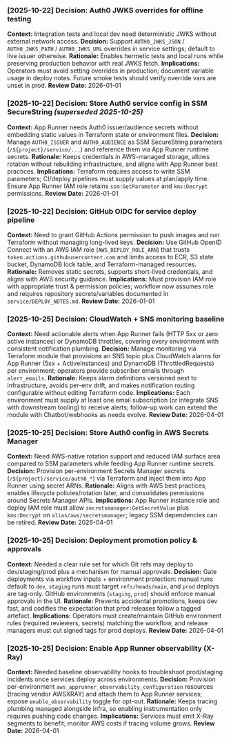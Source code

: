 ### [2025-10-22] Decision: Auth0 JWKS overrides for offline testing
**Context:** Integration tests and local dev need deterministic JWKS without external network access.
**Decision:** Support `AUTH0_JWKS_JSON` / `AUTH0_JWKS_PATH` / `AUTH0_JWKS_URL` overrides in service settings; default to live issuer otherwise.
**Rationale:** Enables hermetic tests and local runs while preserving production behavior with real JWKS fetch.
**Implications:** Operators must avoid setting overrides in production; document variable usage in deploy notes. Future smoke tests should verify override vars are unset in prod.
**Review Date:** 2026-01-01

### [2025-10-22] Decision: Store Auth0 service config in SSM SecureString _(superseded 2025-10-25)_
**Context:** App Runner needs Auth0 issuer/audience secrets without embedding static values in Terraform state or environment files.
**Decision:** Manage `AUTH0_ISSUER` and `AUTH0_AUDIENCE` as SSM SecureString parameters (`/${project}/service/...`) and reference them via App Runner runtime secrets.
**Rationale:** Keeps credentials in AWS-managed storage, allows rotation without rebuilding infrastructure, and aligns with App Runner best practices.
**Implications:** Terraform requires access to write SSM parameters; CI/deploy pipelines must supply values at plan/apply time. Ensure App Runner IAM role retains `ssm:GetParameter` and `kms:Decrypt` permissions.
**Review Date:** 2026-01-01

### [2025-10-22] Decision: GitHub OIDC for service deploy pipeline
**Context:** Need to grant GitHub Actions permission to push images and run Terraform without managing long-lived keys.
**Decision:** Use GitHub OpenID Connect with an AWS IAM role (`AWS_DEPLOY_ROLE_ARN`) that trusts `token.actions.githubusercontent.com` and limits access to ECR, S3 state bucket, DynamoDB lock table, and Terraform-managed resources.
**Rationale:** Removes static secrets, supports short-lived credentials, and aligns with AWS security guidance.
**Implications:** Must provision IAM role with appropriate trust & permission policies; workflow now assumes role and requires repository secrets/variables documented in `service/DEPLOY_NOTES.md`.
**Review Date:** 2026-01-01

### [2025-10-25] Decision: CloudWatch + SNS monitoring baseline
**Context:** Need actionable alerts when App Runner fails (HTTP 5xx or zero active instances) or DynamoDB throttles, covering every environment with consistent notification plumbing.
**Decision:** Manage monitoring via Terraform module that provisions an SNS topic plus CloudWatch alarms for App Runner (5xx + ActiveInstances) and DynamoDB (ThrottledRequests) per environment; operators provide subscriber emails through `alert_emails`.
**Rationale:** Keeps alarm definitions versioned next to infrastructure, avoids per-env drift, and makes notification routing configurable without editing Terraform code.
**Implications:** Each environment must supply at least one email subscription (or integrate SNS with downstream tooling) to receive alerts; follow-up work can extend the module with Chatbot/webhooks as needs evolve.
**Review Date:** 2026-04-01

### [2025-10-25] Decision: Store Auth0 config in AWS Secrets Manager
**Context:** Need AWS-native rotation support and reduced IAM surface area compared to SSM parameters while feeding App Runner runtime secrets.
**Decision:** Provision per-environment Secrets Manager secrets (`/${project}/service/auth0_*`) via Terraform and inject them into App Runner using secret ARNs.
**Rationale:** Aligns with AWS best practices, enables lifecycle policies/rotation later, and consolidates permissions around Secrets Manager APIs.
**Implications:** App Runner instance role and deploy IAM role must allow `secretsmanager:GetSecretValue` plus `kms:Decrypt` on `alias/aws/secretsmanager`; legacy SSM dependencies can be retired.
**Review Date:** 2026-04-01

### [2025-10-25] Decision: Deployment promotion policy & approvals
**Context:** Needed a clear rule set for which Git refs may deploy to dev/staging/prod plus a mechanism for manual approvals.
**Decision:** Gate deployments via workflow inputs + environment protection: manual runs default to `dev`, `staging` runs must target `refs/heads/main`, and `prod` deploys are tag-only. GitHub environments (`staging`, `prod`) should enforce manual approvals in the UI.
**Rationale:** Prevents accidental promotions, keeps dev fast, and codifies the expectation that prod releases follow a tagged artefact.
**Implications:** Operators must create/maintain GitHub environment rules (required reviewers, secrets) matching the workflow, and release managers must cut signed tags for prod deploys.
**Review Date:** 2026-04-01

### [2025-10-25] Decision: Enable App Runner observability (X-Ray)
**Context:** Needed baseline observability hooks to troubleshoot prod/staging incidents once services deploy across environments.
**Decision:** Provision per-environment `aws_apprunner_observability_configuration` resources (tracing vendor AWSXRAY) and attach them to App Runner services; expose `enable_observability` toggle for opt-out.
**Rationale:** Keeps tracing plumbing managed alongside infra, so enabling instrumentation only requires pushing code changes.
**Implications:** Services must emit X-Ray segments to benefit; monitor AWS costs if tracing volume grows.
**Review Date:** 2026-04-01
